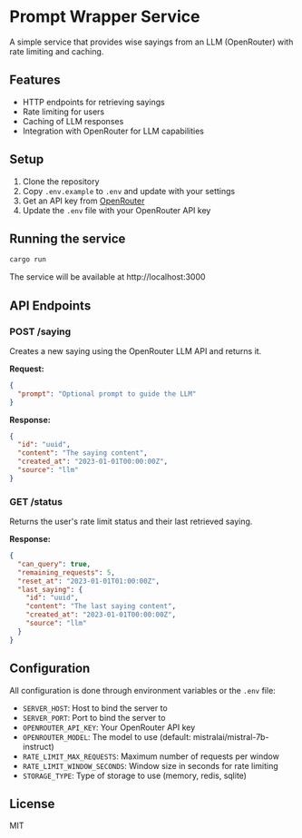 # Prompt Wrapper Service

A simple service that provides wise sayings from an LLM (OpenRouter) with rate limiting and caching.

## Features

- HTTP endpoints for retrieving sayings
- Rate limiting for users
- Caching of LLM responses
- Integration with OpenRouter for LLM capabilities

## Setup

1. Clone the repository
2. Copy `.env.example` to `.env` and update with your settings
3. Get an API key from [OpenRouter](https://openrouter.ai)
4. Update the `.env` file with your OpenRouter API key

## Running the service

```bash
cargo run
```

The service will be available at http://localhost:3000

## API Endpoints

### POST /saying

Creates a new saying using the OpenRouter LLM API and returns it.

**Request:**
```json
{
  "prompt": "Optional prompt to guide the LLM"
}
```

**Response:**
```json
{
  "id": "uuid",
  "content": "The saying content",
  "created_at": "2023-01-01T00:00:00Z",
  "source": "llm"
}
```

### GET /status

Returns the user's rate limit status and their last retrieved saying.

**Response:**
```json
{
  "can_query": true,
  "remaining_requests": 5,
  "reset_at": "2023-01-01T01:00:00Z",
  "last_saying": {
    "id": "uuid",
    "content": "The last saying content",
    "created_at": "2023-01-01T00:00:00Z",
    "source": "llm"
  }
}
```

## Configuration

All configuration is done through environment variables or the `.env` file:

- `SERVER_HOST`: Host to bind the server to
- `SERVER_PORT`: Port to bind the server to
- `OPENROUTER_API_KEY`: Your OpenRouter API key
- `OPENROUTER_MODEL`: The model to use (default: mistralai/mistral-7b-instruct)
- `RATE_LIMIT_MAX_REQUESTS`: Maximum number of requests per window
- `RATE_LIMIT_WINDOW_SECONDS`: Window size in seconds for rate limiting
- `STORAGE_TYPE`: Type of storage to use (memory, redis, sqlite)

## License

MIT 